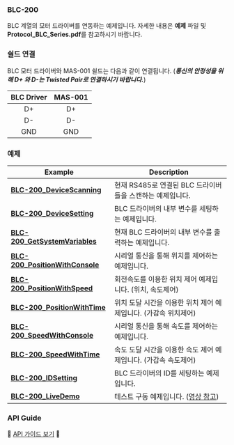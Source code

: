 ### BLC-200

BLC 계열의 모터 드라이버를 연동하는 예제입니다. 자세한 내용은 **예제** 파일 및 **Protocol_BLC_Series.pdf**를 참고하시기 바랍니다.

### 쉴드 연결
BLC 모터 드라이버와 MAS-001 쉴드는 다음과 같이 연결됩니다. (***통신의 안정성을 위해 D+ 와 D-는 Twisted Pair로 연결하시기 바랍니다.***)

| BLC Driver | MAS-001 |
|:-----------:|:----------------------:|
| D+ | D+ |
| D- | D- |
| GND | GND |

### 예제

| Example | Description  |
|-----------|----------------------|
| [**BLC-200_DeviceScanning**](./BLC-200_DeviceScanning) | 현재 RS485로 연결된 BLC 드라이버들을 스캔하는 예제입니다. |
| [**BLC-200_DeviceSetting**](./BLC-200_DeviceSetting) | BLC 드라이버의 내부 변수를 세팅하는 예제입니다. |
| [**BLC-200_GetSystemVariables**](./BLC-200_GetSystemVariables) | 현재 BLC 드라이버의 내부 변수를 출력하는 예제입니다. |
| [**BLC-200_PositionWithConsole**](./BLC-200_PositionWithConsole) | 시리얼 통신을 통해 위치를 제어하는 예제입니다. |
| [**BLC-200_PositionWithSpeed**](./BLC-200_PositionWithSpeed) | 회전속도를 이용한 위치 제어 예제입니다. (위치, 속도제어) |
| [**BLC-200_PositionWithTime**](./BLC-200_PositionWithTime) | 위치 도달 시간을 이용한 위치 제어 예제입니다. (가감속 위치제어) |
| [**BLC-200_SpeedWithConsole**](./BLC-200_SpeedWithConsole) | 시리얼 통신을 통해 속도를 제어하는 예제입니다. |
| [**BLC-200_SpeedWithTime**](./BLC-200_SpeedWithTime) | 속도 도달 시간을 이용한 속도 제어 예제입니다. (가감속 속도제어) |
| [**BLC-200_IDSetting**]('./BLC-200_IDSetting') | BLC 드라이버의 ID를 세팅하는 예제입니다. |
| [**BLC-200_LiveDemo**](./BLC-200_LiveDemo) | 테스트 구동 예제입니다. ([영상 참고](https://www.youtube.com/watch?v=O-PHxIAoegs&feature=emb_title))

### API Guide
:star2: [API 가이드 보기](./BLC200.md) :star2:
